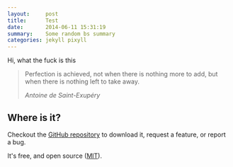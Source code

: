 ```yaml
---
layout:     post
title:      Test
date:       2014-06-11 15:31:19
summary:    Some random bs summary
categories: jekyll pixyll
---
```


Hi, what the fuck is this

<blockquote>
  <p>
    Perfection is achieved, not when there is nothing more to add, but when there is nothing left to take away.
  </p>
  <footer><cite title="Antoine de Saint-Exupéry">Antoine de Saint-Exupéry</cite></footer>
</blockquote>

## Where is it?

Checkout the [GitHub repository](https://github.com/johno/pixyll) to download it, request a feature, or report a bug.

It's free, and open source ([MIT](https://opensource.org/licenses/MIT)).
